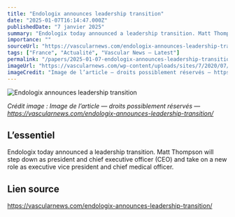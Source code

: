 ```yaml
---
title: "Endologix announces leadership transition"
date: "2025-01-07T16:14:47.000Z"
publishedDate: "7 janvier 2025"
summary: "Endologix today announced a leadership transition. Matt Thompson will step down as president and chief executive officer (CEO) and take on a new role as executive vice president and chief medical officer."
importance: ""
sourceUrl: "https://vascularnews.com/endologix-announces-leadership-transition/"
tags: ["France", "Actualité", "Vascular News — Latest"]
permalink: "/papers/2025-01-07-endologix-announces-leadership-transition"
imageUrl: "https://vascularnews.com/wp-content/uploads/sites/7/2020/07/Endologix-logo.jpg"
imageCredit: "Image de l’article — droits possiblement réservés — https://vascularnews.com/endologix-announces-leadership-transition/"
---
```


![Endologix announces leadership transition](https://vascularnews.com/wp-content/uploads/sites/7/2020/07/Endologix-logo.jpg)

*Crédit image : Image de l’article — droits possiblement réservés — https://vascularnews.com/endologix-announces-leadership-transition/*

## L’essentiel

Endologix today announced a leadership transition. Matt Thompson will step down as president and chief executive officer (CEO) and take on a new role as executive vice president and chief medical officer.

## Lien source

https://vascularnews.com/endologix-announces-leadership-transition/
